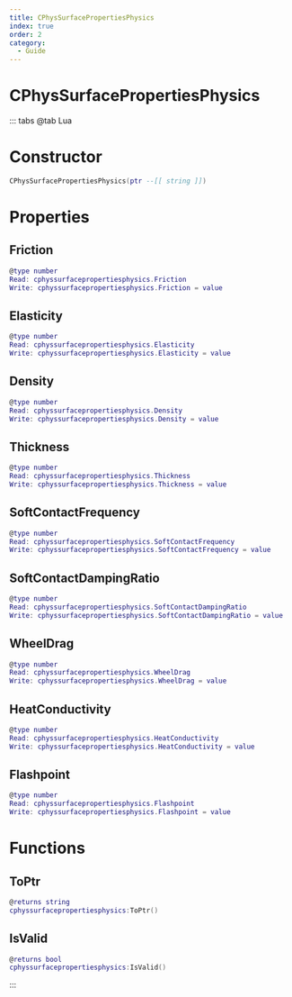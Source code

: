 ```yaml
---
title: CPhysSurfacePropertiesPhysics
index: true
order: 2
category:
  - Guide
---
```


# CPhysSurfacePropertiesPhysics

::: tabs
@tab Lua
# Constructor
```lua
CPhysSurfacePropertiesPhysics(ptr --[[ string ]])
```
# Properties
## Friction 
```lua
@type number
Read: cphyssurfacepropertiesphysics.Friction
Write: cphyssurfacepropertiesphysics.Friction = value
```
## Elasticity 
```lua
@type number
Read: cphyssurfacepropertiesphysics.Elasticity
Write: cphyssurfacepropertiesphysics.Elasticity = value
```
## Density 
```lua
@type number
Read: cphyssurfacepropertiesphysics.Density
Write: cphyssurfacepropertiesphysics.Density = value
```
## Thickness 
```lua
@type number
Read: cphyssurfacepropertiesphysics.Thickness
Write: cphyssurfacepropertiesphysics.Thickness = value
```
## SoftContactFrequency 
```lua
@type number
Read: cphyssurfacepropertiesphysics.SoftContactFrequency
Write: cphyssurfacepropertiesphysics.SoftContactFrequency = value
```
## SoftContactDampingRatio 
```lua
@type number
Read: cphyssurfacepropertiesphysics.SoftContactDampingRatio
Write: cphyssurfacepropertiesphysics.SoftContactDampingRatio = value
```
## WheelDrag 
```lua
@type number
Read: cphyssurfacepropertiesphysics.WheelDrag
Write: cphyssurfacepropertiesphysics.WheelDrag = value
```
## HeatConductivity 
```lua
@type number
Read: cphyssurfacepropertiesphysics.HeatConductivity
Write: cphyssurfacepropertiesphysics.HeatConductivity = value
```
## Flashpoint 
```lua
@type number
Read: cphyssurfacepropertiesphysics.Flashpoint
Write: cphyssurfacepropertiesphysics.Flashpoint = value
```
# Functions
## ToPtr
```lua
@returns string
cphyssurfacepropertiesphysics:ToPtr()
```
## IsValid
```lua
@returns bool
cphyssurfacepropertiesphysics:IsValid()
```

:::